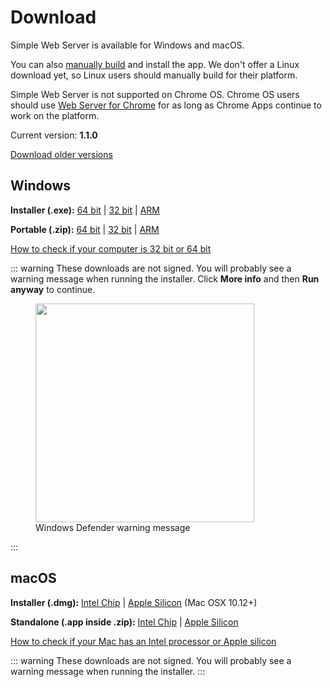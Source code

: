 # Download

Simple Web Server is available for Windows and macOS. 

You can also [manually build](/docs/build.md) and install the app. We don't offer a Linux download yet, so Linux users should manually build for their platform.

Simple Web Server is not supported on Chrome OS. Chrome OS users should use [Web Server for Chrome](https://chrome.google.com/webstore/detail/web-server-for-chrome/ofhbbkphhbklhfoeikjpcbhemlocgigb) for as long as Chrome Apps continue to work on the platform.

Current version: **1.1.0**

[Download older versions](https://github.com/terreng/simple-web-server/releases)

## Windows

**Installer (.exe):** [64 bit](https://github.com/terreng/simple-web-server/releases/download/v1.1.0/Simple%20Web%20Server%20Installer%201.1.0%20x64.exe) | [32 bit](https://github.com/terreng/simple-web-server/releases/download/v1.1.0/Simple%20Web%20Server%20Installer%201.1.0%20ia32.exe) | [ARM](https://github.com/terreng/simple-web-server/releases/download/v1.1.0/Simple%20Web%20Server%20Installer%201.1.0%20arm64.exe)

**Portable (.zip):** [64 bit](https://github.com/terreng/simple-web-server/releases/download/v1.1.0/Simple%20Web%20Server-1.1.0-win.zip) | [32 bit](https://github.com/terreng/simple-web-server/releases/download/v1.1.0/Simple%20Web%20Server-1.1.0-ia32-win.zip) | [ARM](https://github.com/terreng/simple-web-server/releases/download/v1.1.0/Simple%20Web%20Server-1.1.0-arm64-win.zip)

[How to check if your computer is 32 bit or 64 bit](https://support.microsoft.com/en-us/windows/32-bit-and-64-bit-windows-frequently-asked-questions-c6ca9541-8dce-4d48-0415-94a3faa2e13d)

::: warning
These downloads are not signed. You will probably see a warning message when running the installer. Click **More info** and then **Run anyway** to continue.

<figure>
  <img src='/images/windows_code_sign_warning.jpeg' style='width: 350px'>
  <figcaption>Windows Defender warning message</figcaption>
</figure>
:::

## macOS

**Installer (.dmg):** [Intel Chip](https://github.com/terreng/simple-web-server/releases/download/v1.1.0/Simple%20Web%20Server-1.1.0.dmg) | [Apple Silicon](https://github.com/terreng/simple-web-server/releases/download/v1.1.0/Simple%20Web%20Server-1.1.0-arm64-mac.dmg) (Mac OSX 10.12+)

**Standalone (.app inside .zip):** [Intel Chip](https://github.com/terreng/simple-web-server/releases/download/v1.1.0/Simple%20Web%20Server-1.1.0-mac.zip) | [Apple Silicon](https://github.com/terreng/simple-web-server/releases/download/v1.1.0/Simple%20Web%20Server-1.1.0-arm64-mac.zip)

[How to check if your Mac has an Intel processor or Apple silicon](https://support.apple.com/en-us/HT211814)

::: warning
These downloads are not signed. You will probably see a warning message when running the installer.
:::